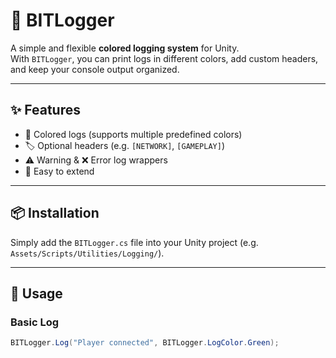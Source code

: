 # 📝 BITLogger

A simple and flexible **colored logging system** for Unity.  
With `BITLogger`, you can print logs in different colors, add custom headers, and keep your console output organized.  

---

## ✨ Features
- 🎨 Colored logs (supports multiple predefined colors)
- 🏷️ Optional headers (e.g. `[NETWORK]`, `[GAMEPLAY]`)
- ⚠️ Warning & ❌ Error log wrappers
- 🔧 Easy to extend

---

## 📦 Installation
Simply add the `BITLogger.cs` file into your Unity project (e.g. `Assets/Scripts/Utilities/Logging/`).

---

## 🚀 Usage

### Basic Log
```csharp
BITLogger.Log("Player connected", BITLogger.LogColor.Green);
